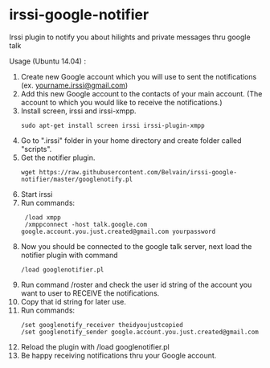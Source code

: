 irssi-google-notifier
=====================

Irssi plugin to notify you about hilights and private messages thru google talk


Usage (Ubuntu 14.04) :

1. Create new Google account which you will use to sent the notifications (ex. yourname.irssi@gmail.com)
2. Add this new Google account to the contacts of your main account. (The account to which you would like to receive the notifications.)
3. Install screen, irssi and irssi-xmpp.
    ```
    sudo apt-get install screen irssi irssi-plugin-xmpp
    ```
4. Go to ".irssi" folder in your home directory and create folder called "scripts".
5. Get the notifier plugin.
    ```
    wget https://raw.githubusercontent.com/Belvain/irssi-google-notifier/master/googlenotify.pl
    ```
6. Start irssi
7. Run commands:
   ```
    /load xmpp
    /xmppconnect -host talk.google.com google.account.you.just.created@gmail.com yourpassword
    ```
8. Now you should be connected to the google talk server, next load the notifier plugin with command
    ```
    /load googlenotifier.pl
    ```
9. Run command /roster and check the user id string of the account you want to user to RECEIVE the notifications.
10. Copy that id string for later use.
11. Run commands:
    ```
    /set googlenotify_receiver theidyoujustcopied
    /set googlenotify_sender google.account.you.just.created@gmail.com
    ```
12. Reload the plugin with /load googlenotifier.pl
13. Be happy receiving notifications thru your Google account.
